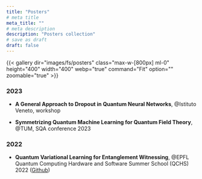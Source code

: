 ```yaml
---
title: "Posters"
# meta title
meta_title: ""
# meta description
description: "Posters collection"
# save as draft
draft: false
---
```

{{< gallery dir="images/fs/posters" class="max-w-[800px] ml-0" height="400" width="400" webp="true" command="Fit" option="" zoomable="true" >}}

### 2023

- **A General Approach to Dropout in Quantum Neural Networks**, @Istituto Veneto, workshop

- **Symmetrizing Quantum Machine Learning for Quantum Field Theory**, @TUM, SQA conference 2023

### 2022

- **Quantum Variational Learning for Entanglement Witnessing**, @EPFL Quantum Computing Hardware and Software Summer School (QCHS) 2022 ([Github](https://github.com/fran-scala/Quantum_computing_talks/tree/main/Research/QCHS2022))


